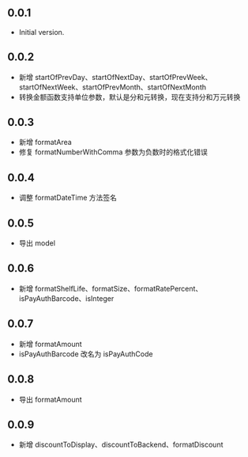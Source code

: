 ## 0.0.1

- Initial version.

## 0.0.2

- 新增 startOfPrevDay、startOfNextDay、startOfPrevWeek、startOfNextWeek、startOfPrevMonth、startOfNextMonth
- 转换金额函数支持单位参数，默认是分和元转换，现在支持分和万元转换

## 0.0.3

- 新增 formatArea
- 修复 formatNumberWithComma 参数为负数时的格式化错误

## 0.0.4

- 调整 formatDateTime 方法签名

## 0.0.5

- 导出 model

## 0.0.6

- 新增 formatShelfLife、formatSize、formatRatePercent、isPayAuthBarcode、isInteger

## 0.0.7

- 新增 formatAmount
- isPayAuthBarcode 改名为 isPayAuthCode

## 0.0.8

- 导出 formatAmount

## 0.0.9

- 新增 discountToDisplay、discountToBackend、formatDiscount